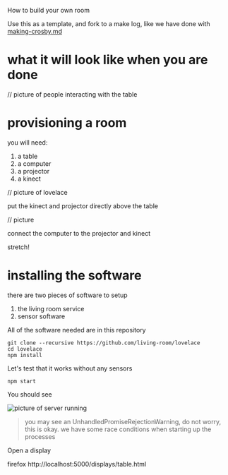 How to build your own room

Use this as a template, and fork to a make log, like we have done with [making-crosby.md](making-crosby.md)

# what it will look like when you are done

// picture of people interacting with the table

# provisioning a room

you will need:

1. a table
2. a computer
3. a projector
4. a kinect

// picture of lovelace

put the kinect and projector directly above the table

// picture

connect the computer to the projector and kinect

stretch!

# installing the software

there are two pieces of software to setup

1. the living room service
2. sensor software

All of the software needed are in this repository

    git clone --recursive https://github.com/living-room/lovelace
    cd lovelace
    npm install

Let's test that it works without any sensors

    npm start

You should see

  ![picture of server running]()

 > you may see an UnhandledPromiseRejectionWarning, do not worry, this is okay.
 > we have some race conditions when starting up the processes

Open a display

  firefox http://localhost:5000/displays/table.html
